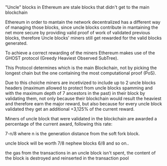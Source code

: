 "Uncle" blocks in Ethereum are stale blocks that didn't get to the main blockchain

Ethereum in order to mantain the network decentralized has a different way of managing those blocks,
since uncle blocks contribute in mantaining the net more secure by providing valid proof of work of validated previous blocks, therefore Uncle blocks' miners still get rewarded for the valid blocks generated.

To achieve a correct rewarding of the miners Ethereum makes use of the GHOST protocol (Greedy Heaviest Observed SubTree).

This Protocol determines which is the main Blockchain, not by picking the longest chain but the one containing the most computational proof (PoS).

Due to this choiche miners are incetivized to include up to 2 uncle blocks headers (maximum allowed to protect from uncle blocks spamming and with the maximum depth of 7 ancestors in the past) in their block by validating them, not only because their blockchain would result the heaviest and therefore earn the major reward, but also because for every uncle block validated they get an additional +3,125% of the current reward.

Miners of uncle block that were validated in the blockchain are awarded a percentage of the current award, following this rate:

7-n/8 where n is the generation distance from the soft fork block. 

uncle block will be worth 7/8
nephew blocks 6/8 and so on..

the gas from the transactions in an uncle block isn't spent, the content of the block is destroyed and reinserted in the transaction pool

